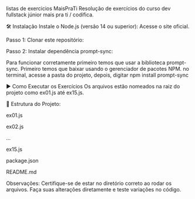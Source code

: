 listas de exercicios MaisPraTi
Resolução de exercícios do curso dev fullstack júnior mais pra ti / codifica.

🛠️ Instalação Instale o Node.js (versão 14 ou superior): Acesse o site oficial.

Passo 1: Clonar este repositório:

Passo 2: Instalar dependência prompt-sync:

Para funcionar corretamente primeiro temos que usar a biblioteca prompt-sync. Primeiro temos que baixar usando o gerenciador de pacotes NPM. no terminal, acesse a pasta do projeto, depois, digitar npm install prompt-sync

▶️ Como Executar os Exercícios Os arquivos estão nomeados na raiz do projeto como ex01.js até ex15.js.

📁 Estrutura do Projeto:

ex01.js

ex02.js

...

ex15.js

package.json

README.md

Observações: Certifique-se de estar no diretório correto ao rodar os arquivos. Faça suas alterações diretamente e teste variações no código.
